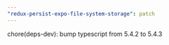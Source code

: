 ```yaml
---
"redux-persist-expo-file-system-storage": patch
---
```


chore(deps-dev): bump typescript from 5.4.2 to 5.4.3
